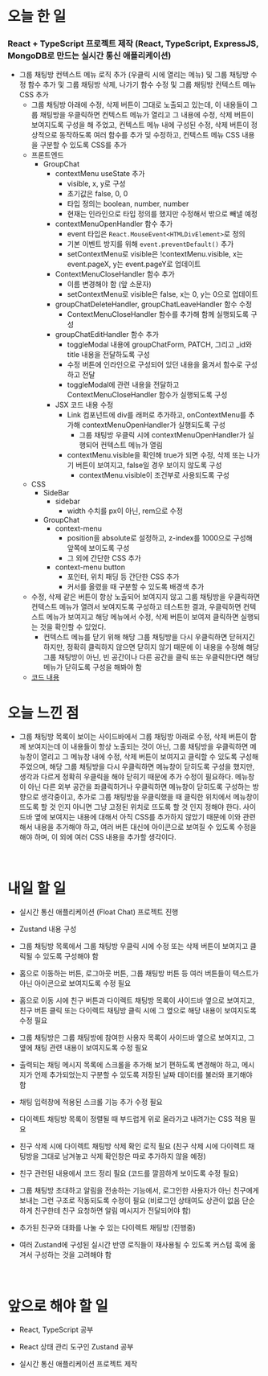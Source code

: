 # 오늘 한 일

### React + TypeScript 프로젝트 제작 (React, TypeScript, ExpressJS, MongoDB로 만드는 실시간 통신 애플리케이션)

- 그룹 채팅방 컨텍스트 메뉴 로직 추가 (우클릭 시에 열리는 메뉴) 및 그룹 채팅방 수정 함수 추가 및 그룹 채팅방 삭제, 나가기 함수 수정 및 그룹 채팅방 컨텍스트 메뉴 CSS 추가
  - 그룹 채팅방 아래에 수정, 삭제 버튼이 그대로 노출되고 있는데, 이 내용들이 그룹 채팅방을 우클릭하면 컨텍스트 메뉴가 열리고 그 내용에 수정, 삭제 버튼이 보여지도록 구성을 해 주었고, 컨텍스트 메뉴 내에 구성된 수정, 삭제 버튼이 정상적으로 동작하도록 여러 함수를 추가 및 수정하고, 컨텍스트 메뉴 CSS 내용을 구분할 수 있도록 CSS를 추가
  - 프론트엔드
    - GroupChat
      - contextMenu useState 추가
        - visible, x, y로 구성
        - 초기값은 false, 0, 0
        - 타입 정의는 boolean, number, number
        - 현재는 인라인으로 타입 정의를 했지만 수정해서 밖으로 빼낼 예정
      - contextMenuOpenHandler 함수 추가
        - event 타입은 `React.MouseEvent<HTMLDivElement>`로 정의
        - 기본 이벤트 방지를 위해 `event.preventDefault()` 추가
        - setContextMenu로 visible은 !contextMenu.visible, x는 event.pageX, y는 event.pageY로 업데이트
      - ContextMenuCloseHandler 함수 추가
        - 이름 변경해야 함 (앞 소문자)
        - setContextMenu로 visible은 false, x는 0, y는 0으로 업데이트
      - groupChatDeleteHandler, groupChatLeaveHandler 함수 수정
        - ContextMenuCloseHandler 함수를 추가해 함께 실행되도록 구성
      - groupChatEditHandler 함수 추가
        - toggleModal 내용에 groupChatForm, PATCH, 그리고 \_id와 title 내용을 전달하도록 구성
        - 수정 버튼에 인라인으로 구성되어 있던 내용을 옮겨서 함수로 구성하고 전달
        - toggleModal에 관련 내용을 전달하고 ContextMenuCloseHandler 함수가 실행되도록 구성
      - JSX 코드 내용 수정
        - Link 컴포넌트에 div를 래퍼로 추가하고, onContextMenu를 추가해 contextMenuOpenHandler가 실행되도록 구성
          - 그룹 채팅방 우클릭 시에 contextMenuOpenHandler가 실행되어 컨텍스트 메뉴가 열림
        - contextMenu.visible을 확인해 true가 되면 수정, 삭제 또는 나가기 버튼이 보여지고, false일 경우 보이지 않도록 구성
          - contextMenu.visible이 조건부로 사용되도록 구성
  - CSS
    - SideBar
      - sidebar
        - width 수치를 px이 아닌, rem으로 수정
    - GroupChat
      - context-menu
        - position을 absolute로 설정하고, z-index를 1000으로 구성해 앞쪽에 보이도록 구성
        - 그 외에 간단한 CSS 추가
      - context-menu button
        - 포인터, 위치 패딩 등 간단한 CSS 추가
        - 커서를 올렸을 때 구분할 수 있도록 배경색 추가
  - 수정, 삭제 같은 버튼이 항상 노출되어 보여지지 않고 그룹 채팅방을 우클릭하면 컨텍스트 메뉴가 열려서 보여지도록 구성하고 테스트한 결과, 우클릭하면 컨텍스트 메뉴가 보여지고 해당 메뉴에서 수정, 삭제 버튼이 보여져 클릭하면 실행되는 것을 확인할 수 있었다.
    - 컨텍스트 메뉴를 닫기 위해 해당 그룹 채팅방을 다시 우클릭하면 닫혀지긴 하지만, 정확히 클릭하지 않으면 닫히지 않기 때문에 이 내용을 수정해 해당 그룹 채팅방이 아닌, 빈 공간이나 다른 공간을 클릭 또는 우클릭한다면 해당 메뉴가 닫히도록 구성을 해봐야 함
  - [코드 내용](https://github.com/jeongsangtae/float-chat/commit/62c0532e067a1c105607b48c5b112daa97330c59)

# 오늘 느낀 점

- 그룹 채팅방 목록이 보이는 사이드바에서 그룹 채팅방 아래로 수정, 삭제 버튼이 함께 보여지는데 이 내용들이 항상 노출되는 것이 아닌, 그룹 채팅방을 우클릭하면 메뉴창이 열리고 그 메뉴창 내에 수정, 삭제 버튼이 보여지고 클릭할 수 있도록 구성해 주었으며, 해당 그룹 채팅방을 다시 우클릭하면 메뉴창이 닫히도록 구성을 했지만, 생각과 다르게 정확히 우클릭을 해야 닫히기 때문에 추가 수정이 필요하다. 메뉴창이 아닌 다른 외부 공간을 좌클릭하거나 우클릭하면 메뉴창이 닫히도록 구성하는 방향으로 생각중이고, 추가로 그룹 채팅방을 우클릭했을 때 클릭한 위치에서 메뉴창이 뜨도록 할 것 인지 아니면 그냥 고정된 위치로 뜨도록 할 것 인지 정해야 한다. 사이드바 옆에 보여지는 내용에 대해서 아직 CSS를 추가하지 않았기 때문에 이와 관련해서 내용을 추가해야 하고, 여러 버튼 대신에 아이콘으로 보여질 수 있도록 수정을 해야 하며, 이 외에 여러 CSS 내용을 추가할 생각이다.

<br />

# 내일 할 일

- 실시간 통신 애플리케이션 (Float Chat) 프로젝트 진행

- Zustand 내용 구성

- 그룹 채팅방 목록에서 그룹 채팅방 우클릭 시에 수정 또는 삭제 버튼이 보여지고 클릭될 수 있도록 구성해야 함

- 홈으로 이동하는 버튼, 로그아웃 버튼, 그룹 채팅방 버튼 등 여러 버튼들이 텍스트가 아닌 아이콘으로 보여지도록 수정 필요

- 홈으로 이동 시에 친구 버튼과 다이렉트 채팅방 목록이 사이드바 옆으로 보여지고, 친구 버튼 클릭 또는 다이렉트 채팅방 클릭 시에 그 옆으로 해당 내용이 보여지도록 수정 필요

- 그룹 채팅방은 그룹 채팅방에 참여한 사용자 목록이 사이드바 옆으로 보여지고, 그 옆에 채팅 관련 내용이 보여지도록 수정 필요

- 출력되는 채팅 메시지 목록에 스크롤을 추가해 보기 편하도록 변경해야 하고, 메시지가 언제 추가되었는지 구분할 수 있도록 저장된 날짜 데이터를 불러와 표기해야 함

- 채팅 입력창에 적용된 스크롤 기능 추가 수정 필요

- 다이렉트 채팅방 목록이 정렬될 때 부드럽게 위로 올라가고 내려가는 CSS 적용 필요

- 친구 삭제 시에 다이렉트 채팅방 삭제 확인 로직 필요 (친구 삭제 시에 다이렉트 채팅방을 그대로 남겨놓고 삭제 확인창은 따로 추가하지 않을 예정)

- 친구 관련된 내용에서 코드 정리 필요 (코드를 깔끔하게 보이도록 수정 필요)

- 그룹 채팅방 초대하고 알림을 전송하는 기능에서, 로그인한 사용자가 아닌 친구에게 보내는 그런 구조로 작동되도록 수정이 필요 (비로그인 상태여도 상관이 없음 단순하게 친구한테 친구 요청하면 알림 메시지가 전달되어야 함)

- 추가된 친구와 대화를 나눌 수 있는 다이렉트 채팅방 (진행중)

- 여러 Zustand에 구성된 실시간 반영 로직들이 재사용될 수 있도록 커스텀 훅에 옮겨서 구성하는 것을 고려해야 함

<br />

# 앞으로 해야 할 일

- React, TypeScript 공부

- React 상태 관리 도구인 Zustand 공부

- 실시간 통신 애플리케이션 프로젝트 제작
